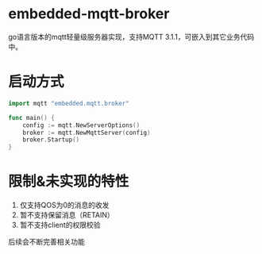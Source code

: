 # embedded-mqtt-broker
 go语言版本的mqtt轻量级服务器实现，支持MQTT 3.1.1，可嵌入到其它业务代码中。

# 启动方式

```go
import mqtt "embedded.mqtt.broker"

func main() {
	config := mqtt.NewServerOptions()
	broker := mqtt.NewMqttServer(config)
	broker.Startup()
}
```
# 限制&未实现的特性
1. 仅支持QOS为0的消息的收发
2. 暂不支持保留消息（RETAIN）
3. 暂不支持client的权限校验

后续会不断完善相关功能
